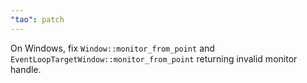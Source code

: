 ```yaml
---
"tao": patch
---
```


On Windows, fix `Window::monitor_from_point` and `EventLoopTargetWindow::monitor_from_point` returning invalid monitor handle.
